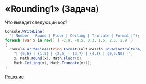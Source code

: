 # «Rounding1» (Задача)

Что выведет следующий код?

```cs
Console.WriteLine(
  "| Number | Round | Floor | Ceiling | Truncate | Format |");
foreach (var x in new[] { -2.9, -0.5, 0.3, 1.5, 2.5, 2.9 })
{
  Console.WriteLine(string.Format(CultureInfo.InvariantCulture,
    "| {0,6} | {1,5} | {2,5} | {3,7} | {4,8} | {0,6:N0} |",
    x, Math.Round(x), Math.Floor(x),
    Math.Ceiling(x), Math.Truncate(x)));
}
```

[Решение](./Rounding1-A.md)